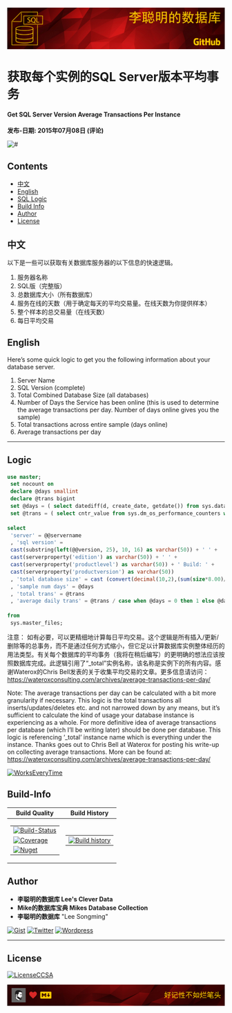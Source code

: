 ![CLEVER DATA GIT REPO](https://raw.githubusercontent.com/LiCongMingDeShujuku/git-resources/master/0-clever-data-github.png "李聪明的数据库")

# 获取每个实例的SQL Server版本平均事务
#### Get SQL Server Version Average Transactions Per Instance
**发布-日期: 2015年07月08日 (评论)**

![#](images/##############?raw=true "#")

## Contents

- [中文](#中文)
- [English](#English)
- [SQL Logic](#Logic)
- [Build Info](#Build-Info)
- [Author](#Author)
- [License](#License) 


## 中文
以下是一些可以获取有关数据库服务器的以下信息的快速逻辑。

1. 服务器名称
2. SQL版（完整版）
3. 总数据库大小（所有数据库）
4. 服务在线的天数（用于确定每天的平均交易量。在线天数为你提供样本）
5. 整个样本的总交易量（在线天数）
6. 每日平均交易



## English
Here’s some quick logic to get you the following information about your database server.

1. Server Name
2. SQL Version (complete)
3. Total Combined Database Size (all databases)
4. Number of Days the Service has been online (this is used to determine the average transactions per day. Number of days online gives you the sample)
5. Total transactions across entire sample (days online)
6. Average transactions per day

---
## Logic
```SQL
use master;
 set nocount on
 declare @days smallint
 declare @trans bigint
 set @days = ( select datediff(d, create_date, getdate()) from sys.databases where database_id = 2 )
 set @trans = ( select cntr_value from sys.dm_os_performance_counters where counter_name = 'transactions/sec' and instance_name = '_total' )
 
select
 'server' = @@servername
 , 'sql version' =
 cast(substring(left(@@version, 25), 10, 16) as varchar(50)) + ' ' +
 cast(serverproperty('edition') as varchar(50)) + ' ' +
 cast(serverproperty('productlevel') as varchar(50)) + ' Build: ' +
 cast(serverproperty('productversion') as varchar(50))
 , 'total database size' = cast (convert(decimal(10,2),(sum(size*8.00)/1024.00/1024.00)) as varchar(10)) + ' GB'
 , 'sample num days' = @days
 , 'total trans' = @trans
 , 'average daily trans' = @trans / case when @days = 0 then 1 else @days end
 
from
 sys.master_files;


```

注意： 
如有必要，可以更精细地计算每日平均交易。这个逻辑是所有插入/更新/删除等的总事务，而不是通过任何方式缩小，但它足以计算数据库实例整体经历的用法类型。有关每个数据库的平均事务（我将在稍后编写）的更明确的想法应该按照数据库完成。此逻辑引用了“_total”实例名称，该名称是实例下的所有内容。感谢Waterox的Chris Bell发表的关于收集平均交易的文章。更多信息请访问：https://wateroxconsulting.com/archives/average-transactions-per-day/

Note:
The average transactions per day can be calculated with a bit more granularity if necessary. This logic is the total transactions all inserts/updates/deletes etc. and not narrowed down by any means, but it’s sufficient to calculate the kind of usage your database instance is experiencing as a whole. For more definitive idea of average transactions per database (which I’ll be writing later) should be done per database. This logic is referencing ‘_total’ instance name which is everything under the instance. Thanks goes out to Chris Bell at Waterox for posting his write-up on collecting average transactions. More can be found at: https://wateroxconsulting.com/archives/average-transactions-per-day/



[![WorksEveryTime](https://forthebadge.com/images/badges/60-percent-of-the-time-works-every-time.svg)](https://shitday.de/)

## Build-Info

| Build Quality | Build History |
|--|--|
|<table><tr><td>[![Build-Status](https://ci.appveyor.com/api/projects/status/pjxh5g91jpbh7t84?svg?style=flat-square)](#)</td></tr><tr><td>[![Coverage](https://coveralls.io/repos/github/tygerbytes/ResourceFitness/badge.svg?style=flat-square)](#)</td></tr><tr><td>[![Nuget](https://img.shields.io/nuget/v/TW.Resfit.Core.svg?style=flat-square)](#)</td></tr></table>|<table><tr><td>[![Build history](https://buildstats.info/appveyor/chart/tygerbytes/resourcefitness)](#)</td></tr></table>|

## Author

- **李聪明的数据库 Lee's Clever Data**
- **Mike的数据库宝典 Mikes Database Collection**
- **李聪明的数据库** "Lee Songming"

[![Gist](https://img.shields.io/badge/Gist-李聪明的数据库-<COLOR>.svg)](https://gist.github.com/congmingshuju)
[![Twitter](https://img.shields.io/badge/Twitter-mike的数据库宝典-<COLOR>.svg)](https://twitter.com/mikesdatawork?lang=en)
[![Wordpress](https://img.shields.io/badge/Wordpress-mike的数据库宝典-<COLOR>.svg)](https://mikesdatawork.wordpress.com/)

---
## License
[![LicenseCCSA](https://img.shields.io/badge/License-CreativeCommonsSA-<COLOR>.svg)](https://creativecommons.org/share-your-work/licensing-types-examples/)

![Lee Songming](https://raw.githubusercontent.com/LiCongMingDeShujuku/git-resources/master/1-clever-data-github.png "李聪明的数据库")

